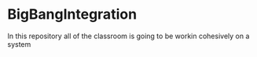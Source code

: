 # BigBangIntegration
In this repository all of the classroom is going to be workin cohesively on a system
